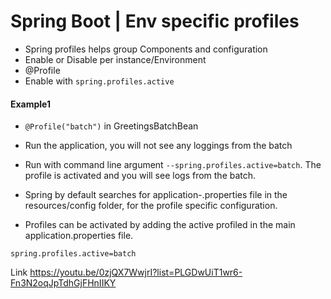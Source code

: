 # Spring Boot | Env specific profiles

* Spring profiles helps group Components and configuration
* Enable or Disable per instance/Environment
* @Profile
* Enable with `spring.profiles.active`

#### Example1
* `@Profile("batch")` in GreetingsBatchBean
* Run the application, you will not see any loggings from the batch
* Run with command line argument `--spring.profiles.active=batch`. The profile is activated and you will see logs from the batch.


* Spring by default searches for application-<profile-name>.properties file in the resources/config folder, for the profile specific configuration.
* Profiles can be activated by adding the active profiled in the main application.properties file.
```
spring.profiles.active=batch
```

Link
https://youtu.be/0zjQX7WwjrI?list=PLGDwUiT1wr6-Fn3N2oqJpTdhGjFHnIIKY


	